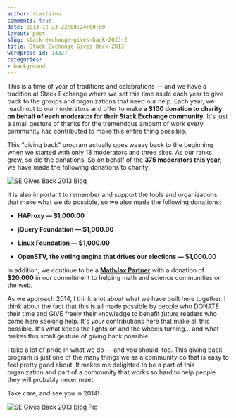 ```yaml
---
author: rcartaino
comments: true
date: 2013-12-23 22:08:24+00:00
layout: post
slug: stack-exchange-gives-back-2013-2
title: Stack Exchange Gives Back 2013
wordpress_id: 14327
categories:
- background
---
```


This is a time of year of traditions and celebrations — and we have a tradition at Stack Exchange where we set this time aside each year to give back to the groups and organizations that need our help. Each year, we reach out to our moderators and offer to make **a $100 donation to charity on behalf of each moderator for their Stack Exchange community.** It's just a small gesture of thanks for the tremendous amount of work every community has contributed to make this entire thing possible.

This "giving back" program actually goes waaay back to the beginning when we started with only 18 moderators and three sites. As our ranks grew, so did the donations. So on behalf of the **375 moderators this year,** we have made the following donations to charity:

![SE Gives Back 2013 Blog](http://blog.stackoverflow.com/wp-content/uploads/SE-Gives-Back-2013-Blog2.png)

It is also important to remember and support the tools and organizations that make what we do possible, so we also made the following donations:



	
  * **HAProxy — $1,000.00**

	
  * **jQuery Foundation — $1,000.00**

	
  * **Linux Foundation — $1,000.00**

	
  * **OpenSTV, the voting engine that drives our elections — $1,000.00**


In addition, we continue to be a **[MathJax Partner](http://www.mathjax.org/stack-exchange-continues-as-mathjax-partner-2/)** with a donation of **$20,000** in our commitment to helping math and science communities on the web.

As we approach 2014, I think a lot about what we have built here together. I think about the fact that this is all made possible by people who DONATE their time and GIVE freely their knowledge to benefit _future_ readers who come here seeking help. It's _your_ contributions here that make all this possible. It's what keeps the lights on and the wheels turning… and what makes this small gesture of giving back possible.

I take a lot of pride in what we do — and you should, too. This giving back program is just one of the many things we as a community do that is easy to feel pretty good about. It makes me delighted to be a part of this organization and part of a community that works so hard to help people they will probably never meet.

Take care, and see you in 2014!

![SE Gives Back 2013 Blog Pic](http://blog.stackoverflow.com/wp-content/uploads/SE-Gives-Back-2013-Blog-Pic-300x162.png)
